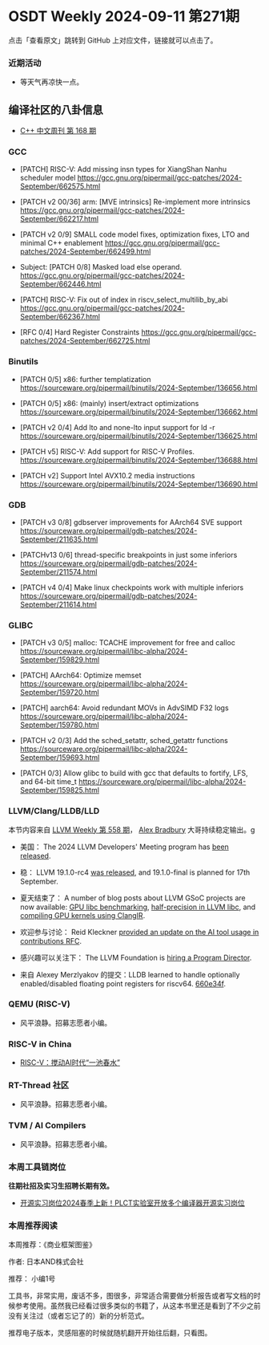 # OSDT Weekly 2024-09-11 第271期

点击「查看原文」跳转到 GitHub 上对应文件，链接就可以点击了。

### 近期活动

- 等天气再凉快一点。

## 编译社区的八卦信息

- [C++ 中文周刊 第 168 期](https://mp.weixin.qq.com/s/eSeD6nwRbUD5N5K8h2GL-Q)

### GCC

- [PATCH] RISC-V: Add missing insn types for XiangShan Nanhu scheduler model
  https://gcc.gnu.org/pipermail/gcc-patches/2024-September/662575.html

- [PATCH v2 00/36] arm: [MVE intrinsics] Re-implement more intrinsics
  https://gcc.gnu.org/pipermail/gcc-patches/2024-September/662217.html

- [PATCH v2 0/9] SMALL code model fixes, optimization fixes, LTO and minimal C++ enablement
  https://gcc.gnu.org/pipermail/gcc-patches/2024-September/662499.html

- Subject: [PATCH 0/8] Masked load else operand.
  https://gcc.gnu.org/pipermail/gcc-patches/2024-September/662446.html

- [PATCH] RISC-V: Fix out of index in riscv_select_multilib_by_abi
  https://gcc.gnu.org/pipermail/gcc-patches/2024-September/662367.html

- [RFC 0/4] Hard Register Constraints
  https://gcc.gnu.org/pipermail/gcc-patches/2024-September/662725.html

### Binutils

- [PATCH 0/5] x86: further templatization
  https://sourceware.org/pipermail/binutils/2024-September/136656.html

- [PATCH 0/5] x86: (mainly) insert/extract optimizations
  https://sourceware.org/pipermail/binutils/2024-September/136662.html

- [PATCH v2 0/4] Add lto and none-lto input support for ld -r
  https://sourceware.org/pipermail/binutils/2024-September/136625.html

- [PATCH v5] RISC-V: Add support for RISC-V Profiles.
  https://sourceware.org/pipermail/binutils/2024-September/136688.html

- [PATCH v2] Support Intel AVX10.2 media instructions
  https://sourceware.org/pipermail/binutils/2024-September/136690.html

### GDB

- [PATCH v3 0/8] gdbserver improvements for AArch64 SVE support
  https://sourceware.org/pipermail/gdb-patches/2024-September/211635.html

- [PATCHv13 0/6] thread-specific breakpoints in just some inferiors
  https://sourceware.org/pipermail/gdb-patches/2024-September/211574.html

- [PATCH v4 0/4] Make linux checkpoints work with multiple inferiors
  https://sourceware.org/pipermail/gdb-patches/2024-September/211614.html

### GLIBC

- [PATCH v3 0/5] malloc: TCACHE improvement for free and calloc
  https://sourceware.org/pipermail/libc-alpha/2024-September/159829.html

- [PATCH] AArch64: Optimize memset
  https://sourceware.org/pipermail/libc-alpha/2024-September/159720.html

- [PATCH] aarch64: Avoid redundant MOVs in AdvSIMD F32 logs
  https://sourceware.org/pipermail/libc-alpha/2024-September/159780.html

- [PATCH v2 0/3] Add the sched_setattr, sched_getattr functions
  https://sourceware.org/pipermail/libc-alpha/2024-September/159693.html

- [PATCH 0/3] Allow glibc to build with gcc that defaults to fortify, LFS, and 64-bit time_t
  https://sourceware.org/pipermail/libc-alpha/2024-September/159825.html

### LLVM/Clang/LLDB/LLD

本节内容来自 [LLVM Weekly 第 558 期](http://llvmweekly.org/issue/558)，
[Alex Bradbury](https://www.linkedin.com/in/alex-bradbury/) 大哥持续稳定输出。g

* 美国： The 2024 LLVM Developers' Meeting program has [been released](https://discourse.llvm.org/t/announcing-the-2024-llvm-developers-meeting-program/81108).

* 稳： LLVM 19.1.0-rc4 [was released](https://discourse.llvm.org/t/llvm-19-1-0-rc4-released/81039), and 19.1.0-final is planned for 17th September.

* 夏天结束了： A number of blog posts about LLVM GSoC projects are now available: [GPU libc benchmarking](https://blog.llvm.org/posts/2024-08-09-libc-gpu-benchmarking/), [half-precision in LLVM libc](https://blog.llvm.org/posts/2024-08-31-half-precision-in-llvm-libc/), and [compiling GPU kernels using ClangIR](https://blog.llvm.org/posts/2024-08-29-gsoc-opencl-c-support-for-clangir/).

* 欢迎参与讨论： Reid Kleckner [provided an update on the AI tool usage in contributions RFC](https://discourse.llvm.org/t/rfc-define-policy-on-ai-tool-usage-in-contributions/78758/33).

* 感兴趣可以关注下： The LLVM Foundation is [hiring a Program Director](https://discourse.llvm.org/t/llvm-foundation-program-director-position/81111).

* 来自 Alexey Merzlyakov 的提交：LLDB learned to handle optionally enabled/disabled floating point registers for riscv64.
  [660e34f](https://github.com/llvm/llvm-project/commit/660e34fd38c3).

### QEMU (RISC-V)

- 风平浪静。招募志愿者小编。

### RISC-V in China

- [RISC-V：搅动AI时代“一池春水”](https://mp.weixin.qq.com/s/XvXgwC2VvHT6RWVzcAmXcg)

### RT-Thread 社区

- 风平浪静。招募志愿者小编。

### TVM / AI Compilers

- 风平浪静。招募志愿者小编。

### 本周工具链岗位

**往期社招及实习生招聘长期有效。**

- [开源实习岗位2024春季上新！PLCT实验室开放多个编译器开源实习岗位](https://mp.weixin.qq.com/s/D-l7hE2S-21NCAZsVqPzMA)

### 本周推荐阅读

本周推荐：《商业框架图鉴》

作者: 日本AND株式会社

推荐： 小编1号

工具书，非常实用，废话不多，图很多，非常适合需要做分析报告或者写文档的时候参考使用。虽然我已经看过很多类似的书籍了，从这本书里还是看到了不少之前没有关注过（或者忘记了的）新的分析范式。

推荐电子版本，灵感阻塞的时候就随机翻开开始往后翻，只看图。

